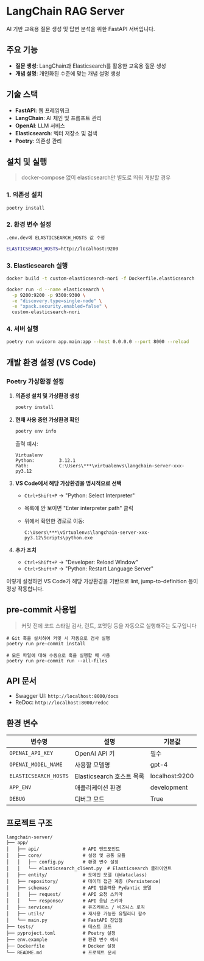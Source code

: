 # LangChain RAG Server

AI 기반 교육용 질문 생성 및 답변 분석을 위한 FastAPI 서버입니다.

## 주요 기능

- **질문 생성**: LangChain과 Elasticsearch를 활용한 교육용 질문 생성
- **개념 설명**: 개인화된 수준에 맞는 개념 설명 생성

## 기술 스택

- **FastAPI**: 웹 프레임워크
- **LangChain**: AI 체인 및 프롬프트 관리
- **OpenAI**: LLM 서비스
- **Elasticsearch**: 벡터 저장소 및 검색
- **Poetry**: 의존성 관리

## 설치 및 실행
>
> docker-compose 없이 elasticsearch만 별도로 띄워 개발할 경우

### 1. 의존성 설치

```bash
poetry install
```

### 2. 환경 변수 설정

```bash
.env.dev에 ELASTICSEARCH_HOSTS 값 수정

ELASTICSEARCH_HOSTS=http://localhost:9200
```

### 3. Elasticsearch 실행

```bash
docker build -t custom-elasticsearch-nori -f Dockerfile.elasticsearch .

docker run -d --name elasticsearch \
  -p 9200:9200 -p 9300:9300 \
  -e "discovery.type=single-node" \
  -e "xpack.security.enabled=false" \
  custom-elasticsearch-nori
```

### 4. 서버 실행

```bash
poetry run uvicorn app.main:app --host 0.0.0.0 --port 8000 --reload
```

## 개발 환경 설정 (VS Code)

### Poetry 가상환경 설정

1. **의존성 설치 및 가상환경 생성**

   ```bash
   poetry install
   ```

2. **현재 사용 중인 가상환경 확인**

   ```bash
   poetry env info
   ```

   출력 예시:

   ```text
   Virtualenv
   Python:         3.12.1
   Path:           C:\Users\***\virtualenvs\langchain-server-xxx-py3.12
   ```

3. **VS Code에서 해당 가상환경을 명시적으로 선택**
   - `Ctrl+Shift+P` → "Python: Select Interpreter"
   - 목록에 안 보이면 "Enter interpreter path" 클릭
   - 위에서 확인한 경로로 이동:

     ```text
     C:\Users\***\virtualenvs\langchain-server-xxx-py3.12\Scripts\python.exe
     ```

4. **추가 조치**
   - `Ctrl+Shift+P` → "Developer: Reload Window"
   - `Ctrl+Shift+P` → "Python: Restart Language Server"

이렇게 설정하면 VS Code가 해당 가상환경을 기반으로 lint, jump-to-definition 등이 정상 작동합니다.

## pre-commit 사용법
>
> 커밋 전에 코드 스타일 검사, 린트, 포맷팅 등을 자동으로 실행해주는 도구입니다

```text
# Git 훅을 설치하여 커밋 시 자동으로 검사 실행
poetry run pre-commit install

# 모든 파일에 대해 수동으로 훅을 실행할 때 사용
poetry run pre-commit run --all-files
```

## API 문서

- Swagger UI: `http://localhost:8000/docs`
- ReDoc: `http://localhost:8000/redoc`

## 환경 변수

| 변수명 | 설명 | 기본값 |
|--------|------|--------|
| `OPENAI_API_KEY` | OpenAI API 키 | 필수 |
| `OPENAI_MODEL_NAME` | 사용할 모델명 | gpt-4 |
| `ELASTICSEARCH_HOSTS` | Elasticsearch 호스트 목록 | localhost:9200 |
| `APP_ENV` | 애플리케이션 환경 | development |
| `DEBUG` | 디버그 모드 | True |

## 프로젝트 구조

```text
langchain-server/
├── app/
│   ├── api/                # API 엔드포인트
│   ├── core/               # 설정 및 공통 모듈
│   │   ├── config.py       # 환경 변수 설정
│   │   └── elasticsearch_client.py  # Elasticsearch 클라이언트
│   ├── entity/             # 도메인 모델 (@dataclass)
│   ├── repository/         # 데이터 접근 계층 (Persistence)
│   ├── schemas/            # API 입출력용 Pydantic 모델
│   │   ├── request/        # API 요청 스키마
│   │   └── response/       # API 응답 스키마
│   ├── services/           # 유즈케이스 / 비즈니스 로직
│   ├── utils/              # 재사용 가능한 유틸리티 함수
│   └── main.py             # FastAPI 진입점
├── tests/                  # 테스트 코드
├── pyproject.toml          # Poetry 설정
├── env.example             # 환경 변수 예시
├── Dockerfile              # Docker 설정
└── README.md               # 프로젝트 문서
```
